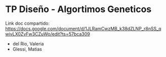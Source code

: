 # TP Diseño - Algortimos Geneticos

Link doc compartido: https://docs.google.com/document/d/1JLRamCwzMB_k38dZLNP_r8nSS_qwivLX0ZvFw3CZuWo/edit?ts=57bca309

  - del Rio, Valeria
  - Glessi, Matias
